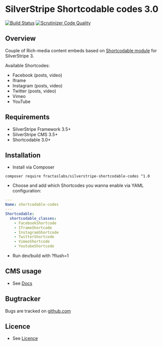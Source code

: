 # SilverStripe Shortcodable codes 3.0
[![Build Status](https://travis-ci.org/fractaslabs/silverstripe-shortcodable-codes.svg?branch=3.0)](https://travis-ci.org/fractaslabs/silverstripe-shortcodable-codes)
[![Scrutinizer Code Quality](https://scrutinizer-ci.com/g/fractaslabs/silverstripe-shortcodable-codes/badges/quality-score.png?b=3.0)](https://scrutinizer-ci.com/g/fractaslabs/silverstripe-shortcodable-codes/?branch=3.0)

## Overview
Couple of Rich-media content embeds based on [Shortcodable module](https://github.com/sheadawson/silverstripe-shortcodable/) for SilverStripe 3.

Available Shortcodes:
 * Facebook (posts, video)
 * Iframe
 * Instagram (posts, video)
 * Twitter (posts, video)
 * Vimeo
 * YouTube


## Requirements
 * SilverStripe Framework 3.5+
 * SilverStripe CMS 3.5+
 * Shortcodable 3.0+


## Installation
 * Install via Composer
```
composer require fractaslabs/silverstripe-shortcodable-codes ^1.0
```
 * Choose and add which Shortcodes you wanna enable via YAML configuration:
```yaml
---
Name: shortcodable-codes
---
Shortcodable:
  shortcodable_classes:
    - FacebookShortcode
    - IframeShortcode
    - InstagramShortcode
    - TwitterShortcode
    - VimeoShortcode
    - YoutubeShortcode
```
 * Run dev/build with ?flush=1


## CMS usage
 * See [Docs](https://github.com/fractaslabs/silverstripe-shortcodable-codes/blob/3.0/docs/en/userguide.md)


## Bugtracker
Bugs are tracked on [github.com](https://github.com/fractaslabs/silverstripe-shortcodable-codes/issues)


## Licence
 * See [Licence](https://github.com/fractaslabs/silverstripe-shortcodable-codes/blob/3.0/LICENSE)
